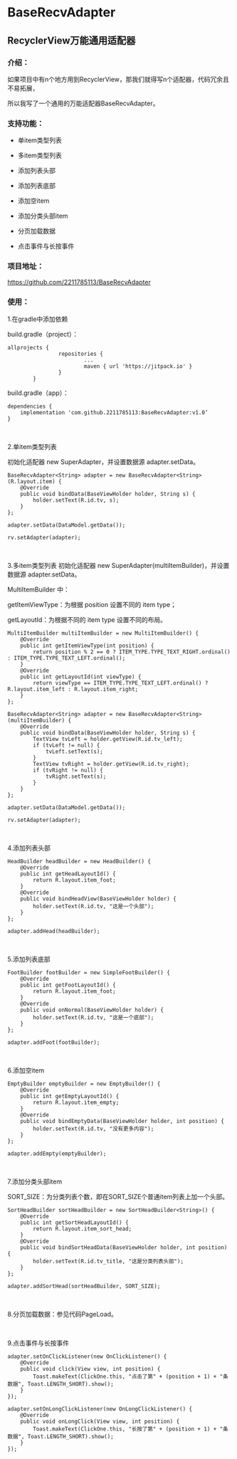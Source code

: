 # BaseRecvAdapter
## RecyclerView万能通用适配器

### 介绍：

如果项目中有n个地方用到RecyclerView，那我们就得写n个适配器，代码冗余且不易拓展，

所以我写了一个通用的万能适配器BaseRecvAdapter。

### 支持功能：

* 单item类型列表

* 多item类型列表

* 添加列表头部

* 添加列表底部

* 添加空item

* 添加分类头部item

* 分页加载数据

* 点击事件与长按事件

### 项目地址：

https://github.com/2211785113/BaseRecvAdapter

### 使用：

1.在gradle中添加依赖

build.gradle（project）：

```
allprojects {
                repositories {
                        ...
                        maven { url 'https://jitpack.io' }
                }
        }
```
build.gradle（app）：
```
dependencies {
    implementation 'com.github.2211785113:BaseRecvAdapter:v1.0’
}
```

</br>

2.单item类型列表

初始化适配器 new SuperAdapter，并设置数据源 adapter.setData。
```
BaseRecvAdapter<String> adapter = new BaseRecvAdapter<String>(R.layout.item) {
    @Override
    public void bindData(BaseViewHolder holder, String s) {
        holder.setText(R.id.tv, s);
    }
};

adapter.setData(DataModel.getData());

rv.setAdapter(adapter);
```

</br>

3.多item类型列表
初始化适配器 new SuperAdapter(multiItemBuilder)，并设置数据源 adapter.setData。

MultiItemBuilder 中：

getItemViewType：为根据 position 设置不同的 item type；

getLayoutId：为根据不同的 item type 设置不同的布局。
```
MultiItemBuilder multiItemBuilder = new MultiItemBuilder() {
    @Override
    public int getItemViewType(int position) {
        return position % 2 == 0 ? ITEM_TYPE.TYPE_TEXT_RIGHT.ordinal() : ITEM_TYPE.TYPE_TEXT_LEFT.ordinal();
    }
    @Override
    public int getLayoutId(int viewType) {
        return viewType == ITEM_TYPE.TYPE_TEXT_LEFT.ordinal() ? R.layout.item_left : R.layout.item_right;
    }
};

BaseRecvAdapter<String> adapter = new BaseRecvAdapter<String>(multiItemBuilder) {
    @Override
    public void bindData(BaseViewHolder holder, String s) {
        TextView tvLeft = holder.getView(R.id.tv_left);
        if (tvLeft != null) {
            tvLeft.setText(s);
        }
        TextView tvRight = holder.getView(R.id.tv_right);
        if (tvRight != null) {
            tvRight.setText(s);
        }
    }
};

adapter.setData(DataModel.getData());

rv.setAdapter(adapter);
```

</br>

4.添加列表头部
```
HeadBuilder headBuilder = new HeadBuilder() {
    @Override
    public int getHeadLayoutId() {
        return R.layout.item_foot;
    }
    @Override
    public void bindHeadView(BaseViewHolder holder) {
        holder.setText(R.id.tv, "这是一个头部");
    }
};

adapter.addHead(headBuilder);
```

</br>

5.添加列表底部
```
FootBuilder footBuilder = new SimpleFootBuilder() {
    @Override
    public int getFootLayoutId() {
        return R.layout.item_foot;
    }
    @Override
    public void onNormal(BaseViewHolder holder) {
        holder.setText(R.id.tv, "这是一个底部");
    }
};

adapter.addFoot(footBuilder);
```

</br>

6.添加空item
```
EmptyBuilder emptyBuilder = new EmptyBuilder() {
    @Override
    public int getEmptyLayoutId() {
        return R.layout.item_empty;
    }
    @Override
    public void bindEmptyData(BaseViewHolder holder, int position) {
        holder.setText(R.id.tv, "没有更多内容");
    }
};

adapter.addEmpty(emptyBuilder);
```

</br>

7.添加分类头部item

SORT_SIZE：为分类列表个数，即在SORT_SIZE个普通item列表上加一个头部。
```
SortHeadBuilder sortHeadBuilder = new SortHeadBuilder<String>() {
    @Override
    public int getSortHeadLayoutId() {
        return R.layout.item_sort_head;
    }
    @Override
    public void bindSortHeadData(BaseViewHolder holder, int position) {
        holder.setText(R.id.tv_title, "这是分类列表头部");
    }
};

adapter.addSortHead(sortHeadBuilder, SORT_SIZE);
```

</br>

8.分页加载数据：参见代码PageLoad。

</br>

9.点击事件与长按事件
```
adapter.setOnClickListener(new OnClickListener() {
    @Override
    public void click(View view, int position) {
        Toast.makeText(ClickOne.this, "点击了第" + (position + 1) + "条数据", Toast.LENGTH_SHORT).show();
    }
});

adapter.setOnLongClickListener(new OnLongClickListener() {
    @Override
    public void onLongClick(View view, int position) {
        Toast.makeText(ClickOne.this, "长按了第" + (position + 1) + "条数据", Toast.LENGTH_SHORT).show();
    }
});
```

